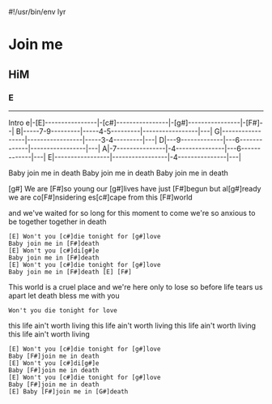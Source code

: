 #!/usr/bin/env lyr
# Join me
## HiM
### E

---

Intro
e|-[E]----------------|-[c#]----------------|-[g#]----------------|-[F#]--|
B|-----7-9---------|-----4-5---------|-----------------|---|
G|-----------------|-----------------|-----3-4---------|---|
D|---9-------------|---6-------------|-----------------|---|
A|-7---------------|-4---------------|---6-------------|---|
E|-----------------|-----------------|-4---------------|---|

Baby join me in death
Baby join me in death
Baby join me in death

[g#] We are [F#]so young
our [g#]lives have just [F#]begun
but al[g#]ready we are co[F#]nsidering
es[c#]cape from this [F#]world

and we've waited for so long
for this moment to come
we're so anxious to be together
together in death

    [E] Won't you [c#]die tonight for [g#]love
    Baby join me in [F#]death
    [E] Won't you [c#]di[g#]e
    Baby join me in [F#]death
    [E] Won't you [c#]die tonight for [g#]love
    Baby join me in [F#]death [E] [F#]

This world is a cruel place
and we're here only to lose
so before life tears us apart let
death bless me with you

    Won't you die tonight for love

this life ain't worth living
this life ain't worth living
this life ain't worth living
this life ain't worth living

    [E] Won't you [c#]die tonight for [g#]love
    Baby [F#]join me in death
    [E] Won't you [c#]di[g#]e
    Baby [F#]join me in death
    [E] Won't you [c#]die tonight for [g#]love
    Baby [F#]join me in death
    [E] Baby [F#]join me in [G#]death